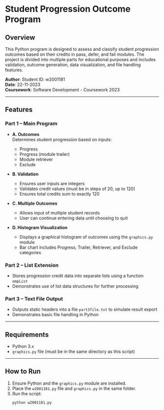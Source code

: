 # Student Progression Outcome Program

## Overview

This Python program is designed to assess and classify student progression outcomes based on their credits in pass, defer, and fail modules. The project is divided into multiple parts for educational purposes and includes validation, outcome generation, data visualization, and file handling features.

**Author**: Student ID: w2001181  
**Date**: 22-11-2023  
**Coursework**: Software Development - Coursework 2023

---

## Features

### Part 1 – Main Program

- **A. Outcomes**  
  Determines student progression based on inputs:
  - Progress
  - Progress (module trailer)
  - Module retriever
  - Exclude

- **B. Validation**
  - Ensures user inputs are integers
  - Validates credit values (must be in steps of 20, up to 120)
  - Ensures total credits sum to exactly 120

- **C. Multiple Outcomes**
  - Allows input of multiple student records
  - User can continue entering data until choosing to quit

- **D. Histogram Visualization**
  - Displays a graphical histogram of outcomes using the `graphics.py` module
  - Bar chart includes Progress, Trailer, Retriever, and Exclude categories

### Part 2 – List Extension

- Stores progression credit data into separate lists using a function `empList`
- Demonstrates use of list data structures for further processing

### Part 3 – Text File Output

- Outputs static headers into a file `part3file.txt` to simulate result export
- Demonstrates basic file handling in Python

---

## Requirements

- Python 3.x
- `graphics.py` file (must be in the same directory as this script)

---

## How to Run

1. Ensure Python and the `graphics.py` module are installed.
2. Place the `w2001181.py` file and `graphics.py` in the same folder.
3. Run the script:
   ```bash
   python w2001181.py
